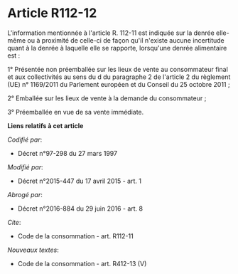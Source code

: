 # Article R112-12

L'information mentionnée à l'article R. 112-11 est indiquée sur la denrée elle-même ou à proximité de celle-ci de façon qu'il
n'existe aucune incertitude quant à la denrée à laquelle elle se rapporte, lorsqu'une denrée alimentaire est : 

1° Présentée non préemballée sur les lieux de vente au consommateur final et aux collectivités au sens du d du paragraphe 2
de l'article 2 du règlement (UE) n° 1169/2011 du Parlement européen et du Conseil du 25 octobre 2011 ; 

2° Emballée sur les lieux de vente à la demande du consommateur ; 

3° Préemballée en vue de sa vente immédiate.

**Liens relatifs à cet article**

_Codifié par_:

  - Décret n°97-298 du 27 mars 1997

_Modifié par_:

  - Décret n°2015-447 du 17 avril 2015 - art. 1

_Abrogé par_:

  - Décret n°2016-884 du 29 juin 2016 - art. 8

_Cite_:

  - Code de la consommation - art. R112-11

_Nouveaux textes_:

  - Code de la consommation - art. R412-13 (V)
